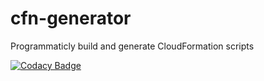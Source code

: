 # cfn-generator
Programmaticly build and generate CloudFormation scripts

[![Codacy Badge](https://api.codacy.com/project/badge/Grade/1c30365ea1d143f496f5248113794a22)](https://www.codacy.com/project/mouckatron/cfn-generator/dashboard?utm_source=github.com&amp;utm_medium=referral&amp;utm_content=mouckatron/cfn-generator&amp;utm_campaign=Badge_Grade_Dashboard)
